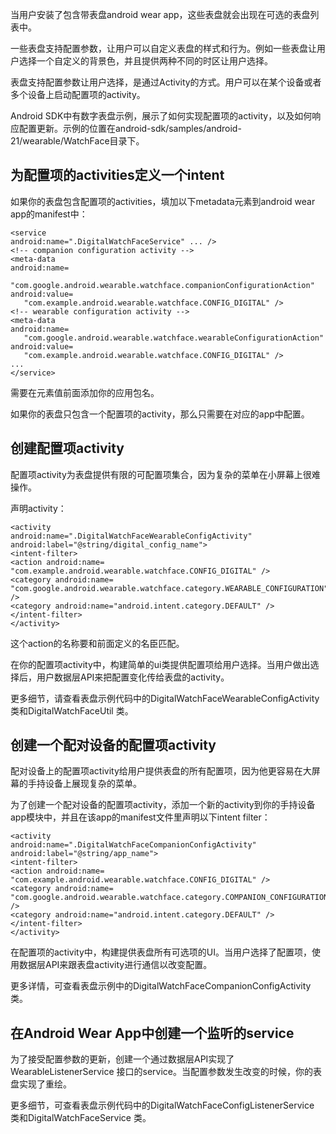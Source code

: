 当用户安装了包含带表盘android wear app，这些表盘就会出现在可选的表盘列表中。

一些表盘支持配置参数，让用户可以自定义表盘的样式和行为。例如一些表盘让用户选择一个自定义的背景色，并且提供两种不同的时区让用户选择。

表盘支持配置参数让用户选择，是通过Activity的方式。用户可以在某个设备或者多个设备上启动配置项的activity。

Android SDK中有数字表盘示例，展示了如何实现配置项的activity，以及如何响应配置更新。示例的位置在android-sdk/samples/android-21/wearable/WatchFace目录下。


## 为配置项的activities定义一个intent ##

如果你的表盘包含配置项的activities，填加以下metadata元素到android wear app的manifest中：

    <service
    android:name=".DigitalWatchFaceService" ... />
    <!-- companion configuration activity -->
    <meta-data
    android:name=
       "com.google.android.wearable.watchface.companionConfigurationAction"
    android:value=
       "com.example.android.wearable.watchface.CONFIG_DIGITAL" />
    <!-- wearable configuration activity -->
    <meta-data
    android:name=
       "com.google.android.wearable.watchface.wearableConfigurationAction"
    android:value=
       "com.example.android.wearable.watchface.CONFIG_DIGITAL" />
    ...
    </service>

需要在元素值前面添加你的应用包名。

如果你的表盘只包含一个配置项的activity，那么只需要在对应的app中配置。


## 创建配置项activity ##

配置项activity为表盘提供有限的可配置项集合，因为复杂的菜单在小屏幕上很难操作。

声明activity：

    <activity
    android:name=".DigitalWatchFaceWearableConfigActivity"
    android:label="@string/digital_config_name">
    <intent-filter>
    <action android:name=
    "com.example.android.wearable.watchface.CONFIG_DIGITAL" />
    <category android:name=
    "com.google.android.wearable.watchface.category.WEARABLE_CONFIGURATION" />
    <category android:name="android.intent.category.DEFAULT" />
    </intent-filter>
    </activity>

这个action的名称要和前面定义的名臣匹配。

在你的配置项activity中，构建简单的ui类提供配置项给用户选择。当用户做出选择后，用户数据层API来把配置变化传给表盘的activity。

更多细节，请查看表盘示例代码中的DigitalWatchFaceWearableConfigActivity 类和DigitalWatchFaceUtil 类。


## 创建一个配对设备的配置项activity ##

配对设备上的配置项activity给用户提供表盘的所有配置项，因为他更容易在大屏幕的手持设备上展现复杂的菜单。

为了创建一个配对设备的配置项activity，添加一个新的activity到你的手持设备app模块中，并且在该app的manifest文件里声明以下intent filter：

    <activity
    android:name=".DigitalWatchFaceCompanionConfigActivity"
    android:label="@string/app_name">
    <intent-filter>
    <action android:name=
    "com.example.android.wearable.watchface.CONFIG_DIGITAL" />
    <category android:name=
    "com.google.android.wearable.watchface.category.COMPANION_CONFIGURATION" />
    <category android:name="android.intent.category.DEFAULT" />
    </intent-filter>
    </activity>


在配置项的activity中，构建提供表盘所有可选项的UI。当用户选择了配置项，使用数据层API来跟表盘activity进行通信以改变配置。

更多详情，可查看表盘示例中的DigitalWatchFaceCompanionConfigActivity 类。


## 在Android Wear App中创建一个监听的service ##

为了接受配置参数的更新，创建一个通过数据层API实现了WearableListenerService 接口的service。当配置参数发生改变的时候，你的表盘实现了重绘。

更多细节，可查看表盘示例代码中的DigitalWatchFaceConfigListenerService 类和DigitalWatchFaceService 类。